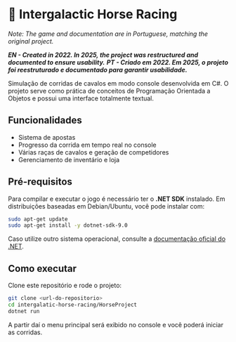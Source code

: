 # 🐎 Intergalactic Horse Racing
*Note: The game and documentation are in Portuguese, matching the original project.*

***EN - Created in 2022. In 2025, the project was restructured and documented to ensure usability.***
***PT - Criado em 2022. Em 2025, o projeto foi reestruturado e documentado para garantir usabilidade.***

Simulação de corridas de cavalos em modo console desenvolvida em C#. O projeto serve como prática de conceitos de Programação Orientada a Objetos e possui uma interface totalmente textual.

## Funcionalidades

- Sistema de apostas
- Progresso da corrida em tempo real no console
- Várias raças de cavalos e geração de competidores
- Gerenciamento de inventário e loja

## Pré-requisitos

Para compilar e executar o jogo é necessário ter o **.NET SDK** instalado. Em distribuições baseadas em Debian/Ubuntu, você pode instalar com:

```bash
sudo apt-get update
sudo apt-get install -y dotnet-sdk-9.0
```

Caso utilize outro sistema operacional, consulte a [documentação oficial do .NET](https://dotnet.microsoft.com/download).

## Como executar

Clone este repositório e rode o projeto:

```bash
git clone <url-do-repositorio>
cd intergalatic-horse-racing/HorseProject
dotnet run
```

A partir daí o menu principal será exibido no console e você poderá iniciar as corridas.

